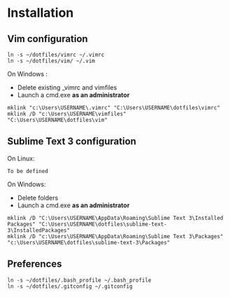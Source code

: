 # Installation

## Vim configuration

    ln -s ~/dotfiles/vimrc ~/.vimrc
    ln -s ~/dotfiles/vim/ ~/.vim

On Windows :
* Delete existing _vimrc and vimfiles
* Launch a cmd.exe **as an administrator**

<b></b>

    mklink "c:\Users\USERNAME\.vimrc" "C:\Users\USERNAME\dotfiles\vimrc"
    mklink /D "c:\Users\USERNAME\vimfiles" "C:\Users\USERNAME\dotfiles\vim"

## Sublime Text 3 configuration

On Linux:

    To be defined

On Windows:
* Delete folders
* Launch a cmd.exe **as an administrator**

<b></b>

    mklink /D "C:\Users\USERNAME\AppData\Roaming\Sublime Text 3\Installed Packages" "C:\Users\USERNAME\dotfiles\sublime-text-3\InstalledPackages"
    mklink /D "c:\Users\USERNAME\AppData\Roaming\Sublime Text 3\Packages" "c:\Users\USERNAME\dotfiles\sublime-text-3\Packages"

## Preferences

    ln -s ~/dotfiles/.bash_profile ~/.bash_profile
    ln -s ~/dotfiles/.gitconfig ~/.gitconfig
